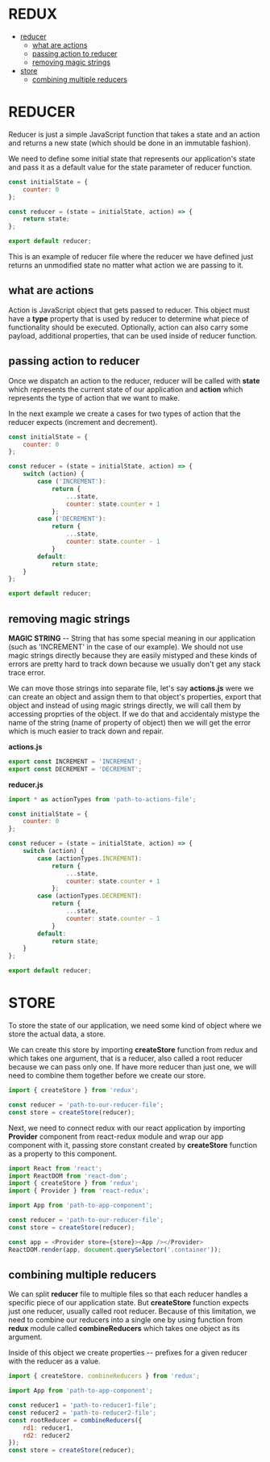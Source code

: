 # REDUX 

* [reducer](#reducer)
  * [what are actions](#what-are-actions)
  * [passing action to reducer](#passing-action-to-reducer)
  * [removing magic strings](#removing-magic-strings)
* [store](#store)
  * [combining multiple reducers](#combining-multiple-reducers)

# REDUCER

Reducer is just a simple JavaScript function that takes a state and an action and returns a new state (which should be done in an immutable fashion).

We need to define some initial state that represents our application's state and pass it as a default value for the state parameter of reducer function.

```javascript
const initialState = {
    counter: 0
};

const reducer = (state = initialState, action) => {
    return state;
};

export default reducer;
```

This is an example of reducer file where the reducer we have defined just returns an unmodified state no matter what action we are passing to it.

## what are actions

Action is JavaScript object that gets passed to reducer. This object must have a __type__ property that is used by reducer to determine what piece of functionality should be executed. Optionally, action can also carry some payload, additional properties, that can be used inside of reducer function.

## passing action to reducer

Once we dispatch an action to the reducer, reducer will be called with __state__ which represents the current state of our application and __action__ which represents the type of action that we want to make.

In the next example we create a cases for two types of action that the reducer expects (increment and decrement).

```javascript
const initialState = {
    counter: 0
};

const reducer = (state = initialState, action) => {
    switch (action) {
        case ('INCREMENT'): 
            return {
                ...state,
                counter: state.counter + 1
            };
        case ('DECREMENT'):
            return {
                ...state,
                counter: state.counter - 1
            }
        default: 
            return state;
    }
};

export default reducer;
```

## removing magic strings

__MAGIC STRING__ -- String that has some special meaning in our application (such as 'INCREMENT' in the case of our example). We should not use magic strings directly because they are easily mistyped and these kinds of errors are pretty hard to track down because we usually don't get any stack trace error.  

We can move those strings into separate file, let's say __actions.js__ were we can create an object and assign them to that object's properties, export that object and instead of using magic strings directly, we will call them by accessing proprties of the object. If we do that and accidentaly mistype the name of the string (name of property of object) then we will get the error which is much easier to track down and repair.

__actions.js__ 

```javascript
export const INCREMENT = 'INCREMENT';
export const DECREMENT = 'DECREMENT';
```

__reducer.js__

```javascript
import * as actionTypes from 'path-to-actions-file';

const initialState = {
    counter: 0
};

const reducer = (state = initialState, action) => {
    switch (action) {
        case (actionTypes.INCREMENT): 
            return {
                ...state,
                counter: state.counter + 1
            };
        case (actionTypes.DECREMENT):
            return {
                ...state,
                counter: state.counter - 1
            }
        default: 
            return state;
    }
};

export default reducer;
```

# STORE

To store the state of our application, we need some kind of object where we store the actual data, a store.

We can create this store by importing __createStore__ function from redux and which takes one argument, that is a reducer, also called a root reducer because we can pass only one. If have more reducer than just one, we will need to combine them together before we create our store.

```javascript
import { createStore } from 'redux';

const reducer = 'path-to-our-reducer-file';
const store = createStore(reducer);
```

Next, we need to connect redux with our react application by importing __Provider__ component from react-redux module and wrap our app component with it, passing store constant created by __createStore__ function as a property to this component.

```javascript
import React from 'react';
import ReactDOM from 'react-dom';
import { createStore } from 'redux';
import { Provider } from 'react-redux';

import App from 'path-to-app-component';

const reducer = 'path-to-our-reducer-file';
const store = createStore(reducer);

const app = <Provider store={store}><App /></Provider>
ReactDOM.render(app, document.querySelector('.container'));
```

## combining multiple reducers

We can split __reducer__ file to multiple files so that each reducer handles a specific piece of our application state. But __createStore__ function expects just one reducer, usually called root reducer. Because of this limitation, we need to combine our reducers into a single one by using function from __redux__ module called __combineReducers__ which takes one object as its argument. 

Inside of this object we create properties -- prefixes for a given reducer with the reducer as a value.

```javascript
import { createStore. combineReducers } from 'redux';

import App from 'path-to-app-component';

const reducer1 = 'path-to-reducer1-file';
const reducer2 = 'path-to-reducer2-file';
const rootReducer = combineReducers({
    rd1: reducer1,
    rd2: reducer2
});
const store = createStore(reducer);
```



